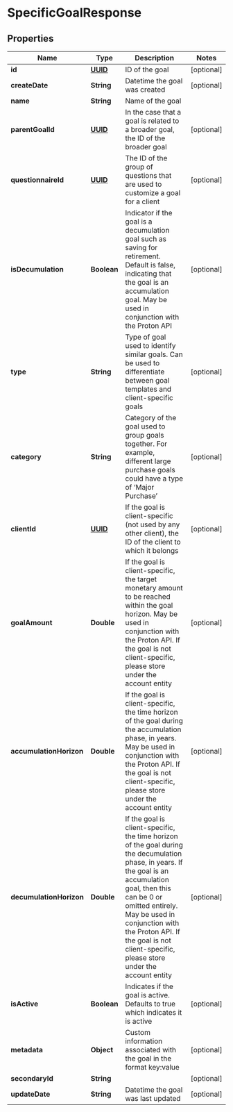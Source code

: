 
# SpecificGoalResponse

## Properties
Name | Type | Description | Notes
------------ | ------------- | ------------- | -------------
**id** | [**UUID**](UUID.md) | ID of the goal |  [optional]
**createDate** | **String** | Datetime the goal was created |  [optional]
**name** | **String** | Name of the goal | 
**parentGoalId** | [**UUID**](UUID.md) | In the case that a goal is related to a broader goal, the ID of the broader goal |  [optional]
**questionnaireId** | [**UUID**](UUID.md) | The ID of the group of questions that are used to customize a goal for a client |  [optional]
**isDecumulation** | **Boolean** | Indicator if the goal is a decumulation goal such as saving for retirement. Default is false, indicating that the goal is an accumulation goal. May be used in conjunction with the Proton API |  [optional]
**type** | **String** | Type of goal used to identify similar goals. Can be used to differentiate between goal templates and client-specific goals |  [optional]
**category** | **String** | Category of the goal used to group goals together. For example, different large purchase goals could have a type of ‘Major Purchase’ |  [optional]
**clientId** | [**UUID**](UUID.md) | If the goal is client-specific (not used by any other client), the ID of the client to which it belongs |  [optional]
**goalAmount** | **Double** | If the goal is client-specific, the target monetary amount to be reached within the goal horizon. May be used in conjunction with the Proton API. If the goal is not client-specific, please store under the account entity |  [optional]
**accumulationHorizon** | **Double** | If the goal is client-specific, the time horizon of the goal during the accumulation phase, in years. May be used in conjunction with the Proton API. If the goal is not client-specific, please store under the account entity |  [optional]
**decumulationHorizon** | **Double** | If the goal is client-specific, the time horizon of the goal during the decumulation phase, in years. If the goal is an accumulation goal, then this can be 0 or omitted entirely. May be used in conjunction with the Proton API. If the goal is not client-specific, please store under the account entity |  [optional]
**isActive** | **Boolean** | Indicates if the goal is active. Defaults to true which indicates it is active |  [optional]
**metadata** | **Object** | Custom information associated with the goal in the format key:value |  [optional]
**secondaryId** | **String** |  |  [optional]
**updateDate** | **String** | Datetime the goal was last updated |  [optional]



